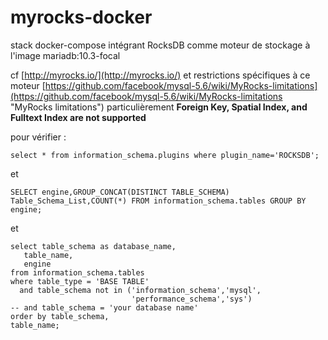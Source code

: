 # myrocks-docker
stack docker-compose intégrant RocksDB comme moteur de stockage à l'image mariadb:10.3-focal

cf [http://myrocks.io/](http://myrocks.io/) et restrictions spécifiques à ce moteur [https://github.com/facebook/mysql-5.6/wiki/MyRocks-limitations](https://github.com/facebook/mysql-5.6/wiki/MyRocks-limitations "MyRocks limitations") particulièrement **Foreign Key, Spatial Index, and Fulltext Index are not supported**

pour vérifier :

    select * from information_schema.plugins where plugin_name='ROCKSDB';

et

    SELECT engine,GROUP_CONCAT(DISTINCT TABLE_SCHEMA) Table_Schema_List,COUNT(*) FROM information_schema.tables GROUP BY engine;


et

    select table_schema as database_name,
       table_name,
       engine
    from information_schema.tables
    where table_type = 'BASE TABLE'
      and table_schema not in ('information_schema','mysql',
                               'performance_schema','sys')
    -- and table_schema = 'your database name'
    order by table_schema,
    table_name;
